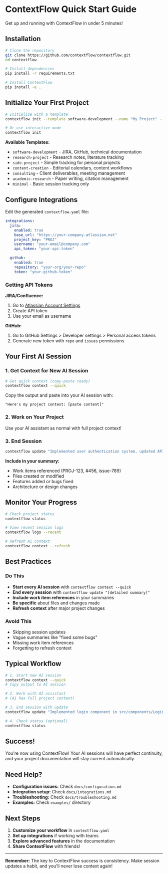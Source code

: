 # ContextFlow Quick Start Guide

Get up and running with ContextFlow in under 5 minutes!

## Installation

```bash
# Clone the repository
git clone https://github.com/contextflow/contextflow.git
cd contextflow

# Install dependencies
pip install -r requirements.txt

# Install ContextFlow
pip install -e .
```

## Initialize Your First Project

```bash
# Initialize with a template
contextflow init --template software-development --name "My Project" --description "My side project"

# Or use interactive mode
contextflow init
```

**Available Templates:**
- `software-development` - JIRA, GitHub, technical documentation
- `research-project` - Research notes, literature tracking
- `side-project` - Simple tracking for personal projects
- `content-creation` - Editorial calendars, content workflows
- `consulting` - Client deliverables, meeting management
- `academic-research` - Paper writing, citation management
- `minimal` - Basic session tracking only

## Configure Integrations

Edit the generated `contextflow.yaml` file:

```yaml
integrations:
  jira:
    enabled: true
    base_url: "https://your-company.atlassian.net"
    project_key: "PROJ"
    username: "your-email@company.com"
    api_token: "your-api-token"

  github:
    enabled: true
    repository: "your-org/your-repo"
    token: "your-github-token"
```

### Getting API Tokens

**JIRA/Confluence:**
1. Go to [Atlassian Account Settings](https://id.atlassian.com/manage-profile/security/api-tokens)
2. Create API token
3. Use your email as username

**GitHub:**
1. Go to GitHub Settings > Developer settings > Personal access tokens
2. Generate new token with `repo` and `issues` permissions

## Your First AI Session

### 1. Get Context for New AI Session

```bash
# Get quick context (copy-paste ready)
contextflow context --quick
```

Copy the output and paste into your AI session with:
```
"Here's my project context: [paste content]"
```

### 2. Work on Your Project

Use your AI assistant as normal with full project context!

### 3. End Session

```bash
contextflow update "Implemented user authentication system, updated API documentation, fixed issue PROJ-123"
```

**Include in your summary:**
- Work items referenced (PROJ-123, #456, issue-789)
- Files created or modified
- Features added or bugs fixed
- Architecture or design changes

## Monitor Your Progress

```bash
# Check project status
contextflow status

# View recent session logs
contextflow logs --recent

# Refresh AI context
contextflow context --refresh
```

## Best Practices

### Do This
- **Start every AI session** with `contextflow context --quick`
- **End every session** with `contextflow update "[detailed summary]"`
- **Include work item references** in your summaries
- **Be specific** about files and changes made
- **Refresh context** after major project changes

### Avoid This
- Skipping session updates
- Vague summaries like "fixed some bugs"
- Missing work item references
- Forgetting to refresh context

## Typical Workflow

```bash
# 1. Start new AI session
contextflow context --quick
# Copy output to AI session

# 2. Work with AI assistant
# (AI has full project context)

# 3. End session with update
contextflow update "Implemented login component in src/components/Login.tsx, added authentication API endpoints, updated user stories PROJ-45 and PROJ-46, fixed responsive design issues"

# 4. Check status (optional)
contextflow status
```

## Success!

You're now using ContextFlow! Your AI sessions will have perfect continuity, and your project documentation will stay current automatically.

## Need Help?

- **Configuration issues:** Check `docs/configuration.md`
- **Integration setup:** Check `docs/integrations.md`
- **Troubleshooting:** Check `docs/troubleshooting.md`
- **Examples:** Check `examples/` directory

## Next Steps

1. **Customize your workflow** in `contextflow.yaml`
2. **Set up integrations** if working with teams
3. **Explore advanced features** in the documentation
4. **Share ContextFlow** with friends!

---

**Remember:** The key to ContextFlow success is consistency. Make session updates a habit, and you'll never lose context again!
